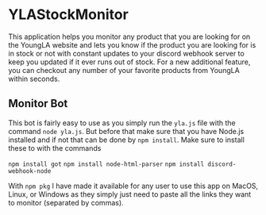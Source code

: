 # YLAStockMonitor

This application helps you monitor any product that you are looking for on the YoungLA website and lets you know if the product you are looking for is in stock or not with constant updates to your discord webhook server to keep you updated if it ever runs out of stock. For a new additional feature, you can checkout any number of your favorite products from YoungLA within seconds. 

## Monitor Bot

This bot is fairly easy to use as you simply run the `yla.js` file with the command `node yla.js`. But before that make sure that you have Node.js installed and if not that can be done by `npm install`. Make sure to install these to with the commands

`npm install got`
`npm install node-html-parser`
`npm install discord-webhook-node`

With `npm pkg` I have made it available for any user to use this app on MacOS, Linux, or Windows as they simply just need to paste all the links they want to monitor (separated by commas).

